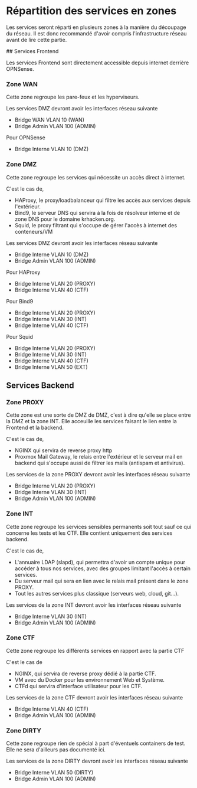 # Répartition des services en zones

Les services seront réparti en plusieurs zones à la manière du découpage du réseau. Il est donc recommandé d'avoir compris l'infrastructure réseau avant de lire cette partie.


## Services Frontend

Les services Frontend sont directement accessible depuis internet derrière OPNSense.

### Zone WAN

Cette zone regroupe les pare-feux et les hyperviseurs.

Les services DMZ devront avoir les interfaces réseau suivante
- Bridge WAN VLAN 10 (WAN)
- Bridge Admin VLAN 100 (ADMIN)

Pour OPNSense
- Bridge Interne VLAN 10 (DMZ)


### Zone DMZ

Cette zone regroupe les services qui nécessite un accès direct à internet.

C'est le cas de,
- HAProxy, le proxy/loadbalanceur qui filtre les accès aux services depuis l'extérieur.
- Bind9, le serveur DNS qui servira à la fois de résolveur interne et de zone DNS pour le domaine krhacken.org.
- Squid, le proxy filtrant qui s'occupe de gérer l'accès à internet des conteneurs/VM

Les services DMZ devront avoir les interfaces réseau suivante
- Bridge Interne VLAN 10 (DMZ)
- Bridge Admin VLAN 100 (ADMIN)

Pour HAProxy
- Bridge Interne VLAN 20 (PROXY)
- Bridge Interne VLAN 40 (CTF)

Pour Bind9
- Bridge Interne VLAN 20 (PROXY)
- Bridge Interne VLAN 30 (INT)
- Bridge Interne VLAN 40 (CTF)

Pour Squid
- Bridge Interne VLAN 20 (PROXY)
- Bridge Interne VLAN 30 (INT)
- Bridge Interne VLAN 40 (CTF)
- Bridge Interne VLAN 50 (EXT)

## Services Backend

### Zone PROXY
Cette zone est une sorte de DMZ de DMZ, c'est à dire qu'elle se place entre la DMZ et la zone INT. Elle acceuille les services faisant le lien entre la Frontend et la backend.

C'est le cas de,
- NGINX qui servira de reverse proxy http
- Proxmox Mail Gateway, le relais entre l'extérieur et le serveur mail en backend qui s'occupe aussi de filtrer les mails (antispam et antivirus).

Les services de la zone PROXY devront avoir les interfaces réseau suivante
- Bridge Interne VLAN 20 (PROXY)
- Bridge Interne VLAN 30 (INT)
- Bridge Admin VLAN 100 (ADMIN)

### Zone INT
Cette zone regroupe les services sensibles permanents soit tout sauf ce qui concerne les tests et les CTF. Elle contient uniquement des services backend.

C'est le cas de,
- L'annuaire LDAP (slapd), qui permettra d'avoir un compte unique pour accéder à tous nos services, avec des groupes limitant l'accès à certain services.
- Du serveur mail qui sera en lien avec le relais mail présent dans le zone PROXY.
- Tout les autres services plus classique (serveurs web, cloud, git...).

Les services de la zone INT devront avoir les interfaces réseau suivante
- Bridge Interne VLAN 30 (INT)
- Bridge Admin VLAN 100 (ADMIN)

### Zone CTF
Cette zone regroupe les différents services en rapport avec la partie CTF

C'est le cas de
- NGINX, qui servira de reverse proxy dédié à la partie CTF.
- VM avec du Docker pour les environnement Web et Système.
- CTFd qui servira d'interface utilisateur pour les CTF.

Les services de la zone CTF devront avoir les interfaces réseau suivante
- Bridge Interne VLAN 40 (CTF)
- Bridge Admin VLAN 100 (ADMIN)

### Zone DIRTY

Cette zone regroupe rien de spécial à part d'éventuels containers de test. Elle ne sera d'ailleurs pas documenté ici.

Les services de la zone DIRTY devront avoir les interfaces réseau suivante
- Bridge Interne VLAN 50 (DIRTY)
- Bridge Admin VLAN 100 (ADMIN)
